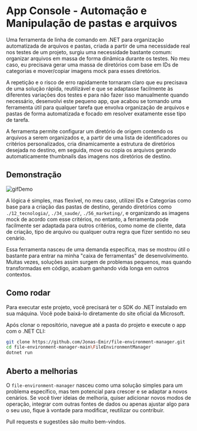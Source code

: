 # App Console - Automação e Manipulação de pastas e arquivos

Uma ferramenta de linha de comando em .NET para organização automatizada de arquivos e pastas, criada a partir de uma necessidade real nos testes de um projeto, surgiu uma necessidade bastante comum: organizar arquivos em massa de forma dinâmica durante os testes. No meu caso, eu precisava gerar uma massa de diretórios com base em IDs de categorias e mover/copiar imagens mock para esses diretórios.

A repetição e o risco de erro rapidamente tornaram claro que eu precisava de uma solução rápida, reutilizável e que se adaptasse facilmente às diferentes variações dos testes e para não fazer isso manualmente quando necessário, desenvolvi este pequeno app, que acabou se tornando uma ferramenta útil para qualquer tarefa que envolva organização de arquivos e pastas de forma automatizada e focado em resolver exatamente esse tipo de tarefa.

A ferramenta permite configurar um diretório de origem contendo os arquivos a serem organizados e, a partir de uma lista de identificadores ou critérios personalizados, cria dinamicamente a estrutura de diretórios desejada no destino, em seguida, move ou copia os arquivos gerando automaticamente thumbnails das imagens nos diretórios de destino.

## Demonstração
![gifDemo](https://github.com/Jonas-Emir/file-environment-manager/blob/main/AppDemo.gif)

A lógica é simples, mas flexível, no meu caso, utilizei IDs e Categorias como base para a criação das pastas de destino, gerando diretórios como `./12_tecnologia/`, `./34_saude/`, `./56_marketing/`, e organizando as imagens mock de acordo com esse critérios, no entanto, a ferramenta pode facilmente ser adaptada para outros critérios, como nome de cliente, data de criação, tipo de arquivo ou qualquer outra regra que fizer sentido no seu cenário.

Essa ferramenta nasceu de uma demanda específica, mas se mostrou útil o bastante para entrar na minha "caixa de ferramentas" de desenvolvimento. Muitas vezes, soluções assim surgem de problemas pequenos, mas quando transformadas em código, acabam ganhando vida longa em outros contextos.

## Como rodar

Para executar este projeto, você precisará ter o SDK do .NET instalado em sua máquina. Você pode baixá-lo diretamente do site oficial da Microsoft.

Após clonar o repositório, navegue até a pasta do projeto e execute o app com o .NET CLI:
```bash
git clone https://github.com/Jonas-Emir/file-environment-manager.git
cd file-environment-manager-main\FileEnvironmentManager
dotnet run
```

## Aberto a melhorias

O `file-environment-manager` nasceu como uma solução simples para um problema específico, mas tem potencial para crescer e se adaptar a novos cenários. Se você tiver ideias de melhoria, quiser adicionar novos modos de operação, integrar com outras fontes de dados ou apenas ajustar algo para o seu uso, fique à vontade para modificar, reutilizar ou contribuir.

Pull requests e sugestões são muito bem-vindos.

